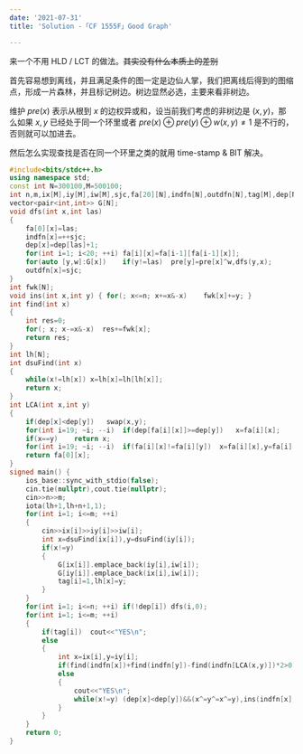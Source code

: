 ```yaml
---
date: '2021-07-31'
title: 'Solution -「CF 1555F」Good Graph'

---
```


来一个不用 HLD / LCT 的做法。~~其实没有什么本质上的差别~~

首先容易想到离线，并且满足条件的图一定是边仙人掌，我们把离线后得到的图缩点，形成一片森林，并且标记树边。树边显然必选，主要来看非树边。

维护 $pre(x)$ 表示从根到 $x$ 的边权异或和，设当前我们考虑的非树边是 $(x,y)$，那么如果 $x,y$ 已经处于同一个环里或者 $pre(x)\oplus pre(y)\oplus w(x,y)\neq1$ 是不行的，否则就可以加进去。

然后怎么实现查找是否在同一个环里之类的就用 time-stamp & BIT 解决。

```cpp
#include<bits/stdc++.h>
using namespace std;
const int N=300100,M=500100;
int n,m,ix[M],iy[M],iw[M],sjc,fa[20][N],indfn[N],outdfn[N],tag[M],dep[N],pre[N];
vector<pair<int,int>> G[N];
void dfs(int x,int las)
{
	fa[0][x]=las;
	indfn[x]=++sjc;
	dep[x]=dep[las]+1;
	for(int i=1; i<20; ++i) fa[i][x]=fa[i-1][fa[i-1][x]];
	for(auto [y,w]:G[x])	if(y!=las)	pre[y]=pre[x]^w,dfs(y,x);
	outdfn[x]=sjc;
}
int fwk[N];
void ins(int x,int y) { for(; x<=n; x+=x&-x)	fwk[x]+=y; }
int find(int x)
{
	int res=0;
	for(; x; x-=x&-x)  res+=fwk[x];
	return res;
}
int lh[N];
int dsuFind(int x)
{
	while(x!=lh[x])	x=lh[x]=lh[lh[x]];
	return x;
}
int LCA(int x,int y)
{
	if(dep[x]<dep[y])	swap(x,y);
	for(int i=19; ~i; --i)	if(dep[fa[i][x]]>=dep[y])	x=fa[i][x];
	if(x==y)	return x;
	for(int i=19; ~i; --i)	if(fa[i][x]!=fa[i][y])	x=fa[i][x],y=fa[i][y];
	return fa[0][x];
}
signed main() {
	ios_base::sync_with_stdio(false);
	cin.tie(nullptr),cout.tie(nullptr);
	cin>>n>>m;
	iota(lh+1,lh+n+1,1);
	for(int i=1; i<=m; ++i)
	{
		cin>>ix[i]>>iy[i]>>iw[i];
		int x=dsuFind(ix[i]),y=dsuFind(iy[i]);
		if(x!=y)
		{
			G[ix[i]].emplace_back(iy[i],iw[i]);
			G[iy[i]].emplace_back(ix[i],iw[i]);
			tag[i]=1,lh[x]=y;
		}
	}
	for(int i=1; i<=n; ++i)	if(!dep[i])	dfs(i,0);
	for(int i=1; i<=m; ++i)
	{
		if(tag[i])	cout<<"YES\n";
		else
		{
			int x=ix[i],y=iy[i];
			if(find(indfn[x])+find(indfn[y])-find(indfn[LCA(x,y)])*2>0||(pre[x]^pre[y]^iw[i])!=1)	cout<<"NO\n";
			else
			{
				cout<<"YES\n";
				while(x!=y)	(dep[x]<dep[y])&&(x^=y^=x^=y),ins(indfn[x],1),ins(outdfn[x]+1,-1),x=fa[0][x];
			}
		}
	}
	return 0;
}
```